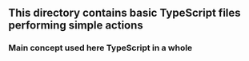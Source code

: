 ## This directory contains basic TypeScript files performing simple actions

### Main concept used here TypeScript in a whole